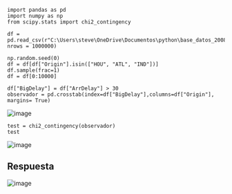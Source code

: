 ````
import pandas as pd
import numpy as np
from scipy.stats import chi2_contingency

df = pd.read_csv(r"C:\Users\steve\OneDrive\Documentos\python\base_datos_2008.csv", nrows = 1000000)

np.random.seed(0)
df = df[df["Origin"].isin(["HOU", "ATL", "IND"])]
df.sample(frac=1)
df = df[0:10000]

df["BigDelay"] = df["ArrDelay"] > 30
observador = pd.crosstab(index=df["BigDelay"],columns=df["Origin"], margins= True)
````

![image](https://github.com/user-attachments/assets/b92e93a1-4f60-4fe9-bd2a-86551db9c3fb)
````
test = chi2_contingency(observador)
test
````
![image](https://github.com/user-attachments/assets/ba97ff7d-1e03-4950-a437-af796ae160b0)

## Respuesta

![image](https://github.com/user-attachments/assets/5eb43d6f-5072-4eb4-9108-eeb4a4ffe637)
